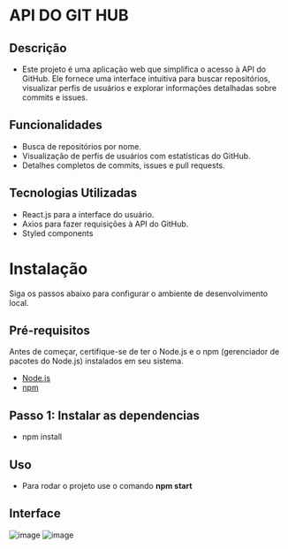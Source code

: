 # API DO GIT HUB

## Descrição
- Este projeto é uma aplicação web que simplifica o acesso à API do GitHub. Ele fornece uma interface intuitiva para buscar repositórios, visualizar perfis de usuários e explorar informações detalhadas sobre commits e issues.

## Funcionalidades

- Busca de repositórios por nome.
- Visualização de perfis de usuários com estatísticas do GitHub.
- Detalhes completos de commits, issues e pull requests.

## Tecnologias Utilizadas

- React.js para a interface do usuário.
-  Axios para fazer requisições à API do GitHub.
- Styled components

# Instalação

Siga os passos abaixo para configurar o ambiente de desenvolvimento local.

## Pré-requisitos

Antes de começar, certifique-se de ter o Node.js e o npm (gerenciador de pacotes do Node.js) instalados em seu sistema.

- [Node.js](https://nodejs.org/)
- [npm](https://www.npmjs.com/)
  
## Passo 1: Instalar as dependencias
- npm install
  
## Uso

- Para rodar o projeto use o comando **npm start**

## Interface
![image](https://github.com/gusstavo01/api-github/assets/105757864/53130ecd-8d3c-4c06-b4c0-428297092a30)
![image](https://github.com/gusstavo01/api-github/assets/105757864/64b6c9a9-19ec-49c4-b9ee-b83b3b34e830)








